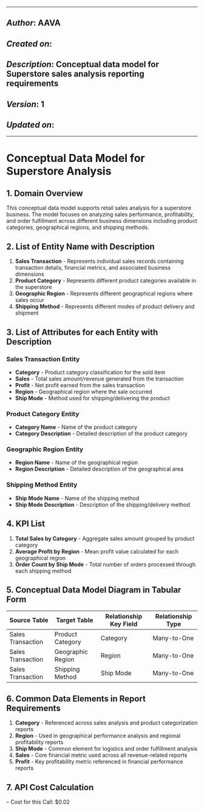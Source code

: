 _____________________________________________
## *Author*: AAVA
## *Created on*: 
## *Description*: Conceptual data model for Superstore sales analysis reporting requirements
## *Version*: 1
## *Updated on*: 
_____________________________________________

# Conceptual Data Model for Superstore Analysis

## 1. Domain Overview

This conceptual data model supports retail sales analysis for a superstore business. The model focuses on analyzing sales performance, profitability, and order fulfillment across different business dimensions including product categories, geographical regions, and shipping methods.

## 2. List of Entity Name with Description

1. **Sales Transaction** - Represents individual sales records containing transaction details, financial metrics, and associated business dimensions
2. **Product Category** - Represents different product categories available in the superstore
3. **Geographic Region** - Represents different geographical regions where sales occur
4. **Shipping Method** - Represents different modes of product delivery and shipment

## 3. List of Attributes for each Entity with Description

### Sales Transaction Entity
- **Category** - Product category classification for the sold item
- **Sales** - Total sales amount/revenue generated from the transaction
- **Profit** - Net profit earned from the sales transaction
- **Region** - Geographical region where the sale occurred
- **Ship Mode** - Method used for shipping/delivering the product

### Product Category Entity
- **Category Name** - Name of the product category
- **Category Description** - Detailed description of the product category

### Geographic Region Entity
- **Region Name** - Name of the geographical region
- **Region Description** - Detailed description of the geographical area

### Shipping Method Entity
- **Ship Mode Name** - Name of the shipping method
- **Ship Mode Description** - Description of the shipping/delivery method

## 4. KPI List

1. **Total Sales by Category** - Aggregate sales amount grouped by product category
2. **Average Profit by Region** - Mean profit value calculated for each geographical region
3. **Order Count by Ship Mode** - Total number of orders processed through each shipping method

## 5. Conceptual Data Model Diagram in Tabular Form

| Source Table | Target Table | Relationship Key Field | Relationship Type |
|--------------|--------------|----------------------|------------------|
| Sales Transaction | Product Category | Category | Many-to-One |
| Sales Transaction | Geographic Region | Region | Many-to-One |
| Sales Transaction | Shipping Method | Ship Mode | Many-to-One |

## 6. Common Data Elements in Report Requirements

1. **Category** - Referenced across sales analysis and product categorization reports
2. **Region** - Used in geographical performance analysis and regional profitability reports
3. **Ship Mode** - Common element for logistics and order fulfillment analysis
4. **Sales** - Core financial metric used across all revenue-related reports
5. **Profit** - Key profitability metric referenced in financial performance reports

## 7. API Cost Calculation

– Cost for this Call: $0.02
